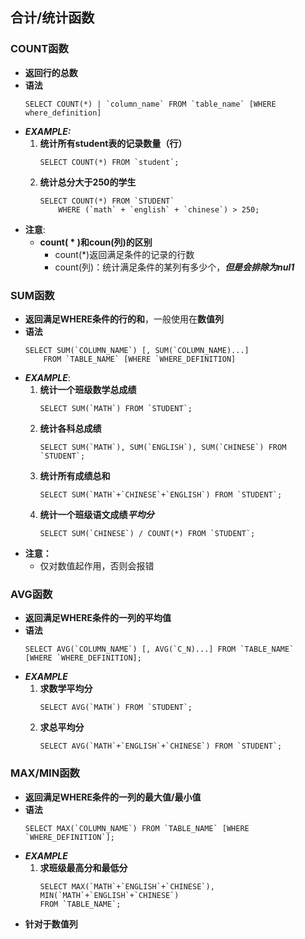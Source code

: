 
## 合计/统计函数

### COUNT函数

- **返回行的总数**
- **语法**
	```MYSQL
	SELECT COUNT(*) | `column_name` FROM `table_name` [WHERE where_definition]
	```
- ***EXAMPLE:***
	1. **统计所有student表的记录数量（行）**
		```MYSQL
		SELECT COUNT(*) FROM `student`;
		```
	2. **统计总分大于250的学生**
		```MYSQL
		SELECT COUNT(*) FROM `STUDENT`
			WHERE (`math` + `english` + `chinese`) > 250; 
		```
- **注意**:
	- **count( * )和coun(列)的区别**
		- count(\*)返回满足条件的记录的行数
		- count(列)：统计满足条件的某列有多少个，***但是会排除为nul1***

### SUM函数

- **返回满足WHERE条件的行的和**，一般使用在**数值列**
- **语法**
	```MYSQL
	SELECT SUM(`COLUMN_NAME`) [, SUM(`COLUMN_NAME)...] 
		FROM `TABLE_NAME` [WHERE `WHERE_DEFINITION]
	```
- ***EXAMPLE***:
	1. **统计一个班级数学总成绩**
		```MYSQL
		SELECT SUM(`MATH`) FROM `STUDENT`;
		```
	2. **统计各科总成绩**
		```MYSQL
		SELECT SUM(`MATH`), SUM(`ENGLISH`), SUM(`CHINESE`) FROM `STUDENT`;
		```
	3. **统计所有成绩总和**
		```MYSQL
		SELECT SUM(`MATH`+`CHINESE`+`ENGLISH`) FROM `STUDENT`;
		```
	4. **统计一个班级语文成绩*平均分***
		```mysql
		SELECT SUM(`CHINESE`) / COUNT(*) FROM `STUDENT`; 
		```
- **注意：**
	- 仅对数值起作用，否则会报错

### AVG函数

- **返回满足WHERE条件的一列的平均值**
- **语法**
	```mysql
	SELECT AVG(`COLUMN_NAME`) [, AVG(`C_N)...] FROM `TABLE_NAME`
	[WHERE `WHERE_DEFINITION];
	```
- ***EXAMPLE***
	1. **求数学平均分**
		```MYSQL
		SELECT AVG(`MATH`) FROM `STUDENT`;
		```
	2. **求总平均分**
		```MYSQL
		SELECT AVG(`MATH`+`ENGLISH`+`CHINESE`) FROM `STUDENT`;
		```
### MAX/MIN函数

- **返回满足WHERE条件的一列的最大值/最小值**
- **语法**
	```MYSQL
	SELECT MAX(`COLUMN_NAME`) FROM `TABLE_NAME` [WHERE `WHERE_DEFINITION`]; 
	```
- ***EXAMPLE***
	1. **求班级最高分和最低分**
		```MYSQL
		SELECT MAX(`MATH`+`ENGLISH`+`CHINESE`), MIN(`MATH`+`ENGLISH`+`CHINESE`)
		FROM `TABLE_NAME`;
		```
- **针对于数值列**
